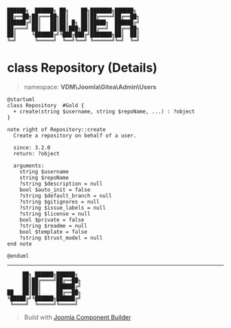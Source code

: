 ```
██████╗  ██████╗ ██╗    ██╗███████╗██████╗
██╔══██╗██╔═══██╗██║    ██║██╔════╝██╔══██╗
██████╔╝██║   ██║██║ █╗ ██║█████╗  ██████╔╝
██╔═══╝ ██║   ██║██║███╗██║██╔══╝  ██╔══██╗
██║     ╚██████╔╝╚███╔███╔╝███████╗██║  ██║
╚═╝      ╚═════╝  ╚══╝╚══╝ ╚══════╝╚═╝  ╚═╝
```
# class Repository (Details)
> namespace: **VDM\Joomla\Gitea\Admin\Users**
```uml
@startuml
class Repository  #Gold {
  + create(string $username, string $repoName, ...) : ?object
}

note right of Repository::create
  Create a repository on behalf of a user.

  since: 3.2.0
  return: ?object
  
  arguments:
    string $username
    string $repoName
    ?string $description = null
    bool $auto_init = false
    ?string $default_branch = null
    ?string $gitignores = null
    ?string $issue_labels = null
    ?string $license = null
    bool $private = false
    ?string $readme = null
    bool $template = false
    ?string $trust_model = null
end note
 
@enduml
```

---
```
     ██╗ ██████╗██████╗
     ██║██╔════╝██╔══██╗
     ██║██║     ██████╔╝
██   ██║██║     ██╔══██╗
╚█████╔╝╚██████╗██████╔╝
 ╚════╝  ╚═════╝╚═════╝
```
> Build with [Joomla Component Builder](https://git.vdm.dev/joomla/Component-Builder)

